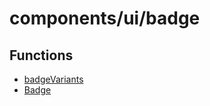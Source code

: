 # components/ui/badge

## Functions

- [badgeVariants](functions/badgeVariants.md)
- [Badge](functions/Badge.md)
